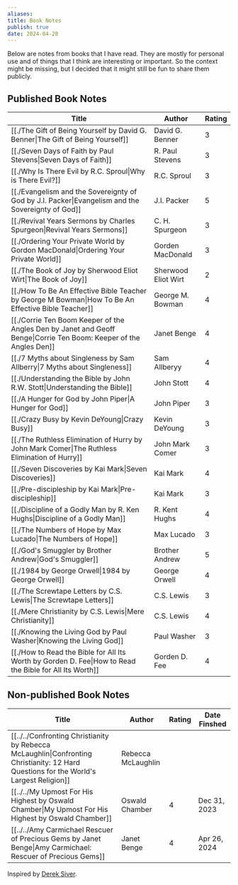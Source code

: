 ```yaml
---
aliases: 
title: Book Notes
publish: true
date: 2024-04-20
---
```


Below are notes from books that I have read. They are mostly for personal use and of things that I think are interesting or important. So the context might be missing, but I decided that it might still be fun to share them publicly.

## Published Book Notes
| Title                                                                                                                           | Author              | Rating |
| ------------------------------------------------------------------------------------------------------------------------------- | ------------------- | ------ |
| [[./The Gift of Being Yourself by David G. Benner\|The Gift of Being Yourself]]                                    | David G. Benner     | 3      |
| [[./Seven Days of Faith by Paul Stevens\|Seven Days of Faith]]                                                     | R. Paul Stevens     | 3      |
| [[./Why Is There Evil by R.C. Sproul\|Why is There Evil?]]                                                         | R.C. Sproul         | 3      |
| [[./Evangelism and the Sovereignty of God by J.I. Packer\|Evangelism and the Sovereignty of God]]                  | J.I. Packer         | 5      |
| [[./Revival Years Sermons by Charles Spurgeon\|Revival Years Sermons]]                                             | C. H. Spurgeon      | 3      |
| [[./Ordering Your Private World by Gordon MacDonald\|Ordering Your Private World]]                                 | Gorden MacDonald    | 3      |
| [[./The Book of Joy by Sherwood Eliot Wirt\|The Book of Joy]]                                                      | Sherwood Eliot Wirt | 2      |
| [[./How To Be An Effective Bible Teacher by George M Bowman\|How To Be An Effective Bible Teacher]]                | George M. Bowman    | 4      |
| [[./Corrie Ten Boom Keeper of the Angles Den by Janet and Geoff Benge\|Corrie Ten Boom: Keeper of the Angles Den]] | Janet Benge         | 4      |
| [[./7 Myths about Singleness by Sam Allberry\|7 Myths about Singleness]]                                           | Sam Allberyy        | 4      |
| [[./Understanding the Bible by John R.W. Stott\|Understanding the Bible]]                                          | John Stott          | 4      |
| [[./A Hunger for God by John Piper\|A Hunger for God]]                                                             | John Piper          | 3      |
| [[./Crazy Busy by Kevin DeYoung\|Crazy Busy]]                                                                      | Kevin DeYoung       | 3      |
| [[./The Ruthless Elimination of Hurry by John Mark Comer\|The Ruthless Elimination of Hurry]]                      | John Mark Comer     | 3      |
| [[./Seven Discoveries by Kai Mark\|Seven Discoveries]]                                                             | Kai Mark            | 4      |
| [[./Pre-discipleship by Kai Mark\|Pre-discipleship]]                                                               | Kai Mark            | 3      |
| [[./Discipline of a Godly Man by R. Ken Hughs\|Discipline of a Godly Man]]                                         | R. Kent Hughs       | 4      |
| [[./The Numbers of Hope by Max Lucado\|The Numbers of Hope]]                                                       | Max Lucado          | 3      |
| [[./God's Smuggler by Brother Andrew\|God's Smuggler]]                                                             | Brother Andrew      | 5      |
| [[./1984 by George Orwell\|1984 by George Orwell]]                                                                 | George Orwell       | 4      |
| [[./The Screwtape Letters by C.S. Lewis\|The Screwtape Letters]]                                                   | C.S. Lewis          | 3      |
| [[./Mere Christianity by C.S. Lewis\|Mere Christianity]]                                                           | C.S. Lewis          | 4      |
| [[./Knowing the Living God by Paul Washer\|Knowing the Living God]]                                                | Paul Washer         | 3      |
| [[./How to Read the Bible for All Its Worth by Gorden D. Fee\|How to Read the Bible for All Its Worth]]            | Gorden D. Fee       | 4      |


## Non-published Book Notes
| Title                                                                                                                                           | Author             | Rating | Date Finshed |
| ----------------------------------------------------------------------------------------------------------------------------------------------- | ------------------ | ------ | ------------ |
| [[../../Confronting Christianity by Rebecca McLaughlin\|Confronting Christianity: 12 Hard Questions for the World's Largest Religion]] | Rebecca McLaughlin |        |              |
| [[../../My Upmost For His Highest by Oswald Chamber\|My Upmost For His Highest by Oswald Chamber]]                                     | Oswald Chamber     | 4      | Dec 31, 2023 |
| [[../../Amy Carmichael Rescuer of Precious Gems by Janet Benge\|Amy Carmichael: Rescuer of Precious Gems]]                             | Janet Benge        | 4      | Apr 26, 2024 |


Inspired by [Derek Siver](https://sive.rs/book).